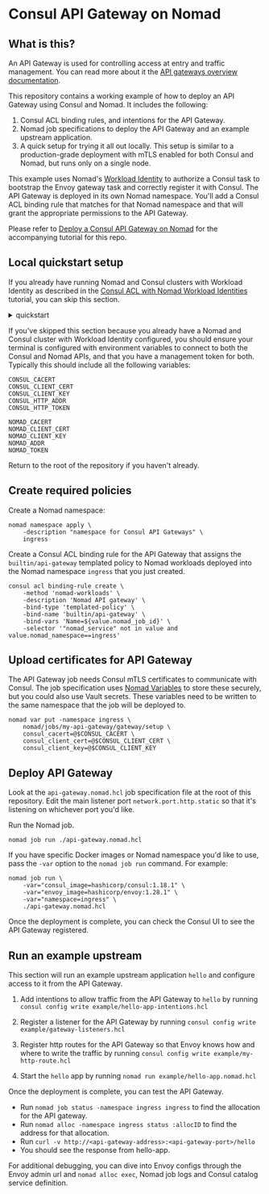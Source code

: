 # Consul API Gateway on Nomad

## What is this?

An API Gateway is used for controlling access at entry and traffic management.
You can read more about it the [API gateways overview documentation][1].

This repository contains a working example of how to deploy an API Gateway using
Consul and Nomad. It includes the following:

1. Consul ACL binding rules, and intentions for the API Gateway.
2. Nomad job specifications to deploy the API Gateway and an example upstream
   application.
3. A quick setup for trying it all out locally. This setup is similar to a
   production-grade deployment with mTLS enabled for both Consul and Nomad, but
   runs only on a single node.

This example uses Nomad's [Workload Identity][2] to authorize a Consul task to
bootstrap the Envoy gateway task and correctly register it with Consul. The API
Gateway is deployed in its own Nomad namespace. You'll add a Consul ACL binding
rule that matches for that Nomad namespace and that will grant the appropriate
permissions to the API Gateway.

Please refer to [Deploy a Consul API Gateway on Nomad](https://developer.hashicorp.com/nomad/tutorials/integrate-consul/deploy-api-gateway-on-nomad)
for the accompanying tutorial for this repo.

## Local quickstart setup

If you already have running Nomad and Consul clusters with Workload Identity as
described in the [Consul ACL with Nomad Workload Identities][3] tutorial, you can
skip this section.

<details><summary>quickstart</summary>

---

This quickstart guide assumes that you have both Consul and Nomad installed and
on your `PATH`.

1. **Set environment variables.**

If you have [`go-sockaddr`][4] installed, the rest of the setup will use it to
automatically get the correct IP address. If you do not, set it in your shell
session:

```shell
export NODE_IP=<< private IP address >>
```

1. **Create certificates, root tokens, and TLS configuration.**

```shell
cd quickstart
make
```

This will create TLS certificates for local use, as well as Nomad and Consul TLS
agent configurations.

1. **Start Consul.** In a new terminal window, navigate to the `quickstart`
   directory again, and start Consul in dev mode

```shell
consul agent -dev -config-file=./secrets/consul-agent.hcl
```

1. **Configure Consul CLI.** Go back to the previous terminal window, and set
   your environment to configure the Consul CLI to talk to the Consul
   agent. Note that this command is surrounded by `$(...)` to run in a subshell
   to export the environment correctly.

```shell
$(make consul-env)
```

You can see the environment variables this has created by running `env | grep
CONSUL`. It will include the `CONSUL_HTTP_ADDR`, the `CONSUL_HTTP_TOKEN`, and
variables for the certificate paths.

1. **Setup Initial Consul ACLs.**

Create a default Consul agent policy, and set the token for the Consul agent:

```shell
consul acl policy create -name "consul-agent" \
    -description "Consul Agent Policy" \
    -rules @acls/consul-agent-policy.hcl

consul acl token create -description="agent token" \
    -policy-name consul-agent \
    -secret=$(cat secrets/tokens/consul-agent)
```

Create a Consul ACL policy for the Nomad agent, and a token for the Nomad agent:

```shell
consul acl policy create -name "nomad-agent" \
    -description "Nomad Agent Policy" \
    -rules @acls/nomad-agent-policy.hcl

consul acl token create \
    -policy-name "nomad-agent" \
    -description "Nomad Agent Token" \
    -secret=$(cat secrets/tokens/nomad-agent)
```

Create default proxy configuration:

```shell
consul config write acls/proxy-default.hcl
```

1. **Start Nomad** In a new terminal window, navigate to the `quickstart`
   directory again, and start Nomad in dev mode

```shell
sudo nomad agent -dev -dev-connect -config ./secrets/nomad-agent.hcl
```

1. **Configure Nomad CLI.** Go back to the previous terminal window, and set
   your environment to configure the Nomad CLI to talk to the Nomad agent. Note
   that this command is surrounded by `$(...)` to run in a subshell to export
   the environment correctly.

```shel
$(make nomad-env)
```

1. **Bootstrap Nomad ACLs**

```shell
nomad acl bootstrap ./secrets/tokens/nomad-root
```

1. **Configure Nomad and Consul to use Workload Identity.** This will create a
   Consul auth method and binding rule that Nomad can use to get Consul tokens
   for Nomad workloads.

```shell
nomad setup consul -y \
    -jwks-url "$NOMAD_ADDR/.well-known/jwks.json" \
    -jwks-ca-file "$NOMAD_CACERT"
```

1. **Verify Nomad connectivity to Consul.** Checking the node status should
    show it has fingerprinted attributes for Consul

```shell
nomad node status -verbose -self | grep consul
```

---

</details>

If you've skipped this section because you already have a Nomad and Consul
cluster with Workload Identity configured, you should ensure your terminal is
configured with environment variables to connect to both the Consul and Nomad
APIs, and that you have a management token for both. Typically this should
include all the following variables:

```shell
CONSUL_CACERT
CONSUL_CLIENT_CERT
CONSUL_CLIENT_KEY
CONSUL_HTTP_ADDR
CONSUL_HTTP_TOKEN

NOMAD_CACERT
NOMAD_CLIENT_CERT
NOMAD_CLIENT_KEY
NOMAD_ADDR
NOMAD_TOKEN
```

Return to the root of the repository if you haven't already.

## Create required policies

Create a Nomad namespace:

```shell
nomad namespace apply \
    -description "namespace for Consul API Gateways" \
    ingress
```

Create a Consul ACL binding rule for the API Gateway that assigns the
`builtin/api-gateway` templated policy to Nomad workloads deployed into the Nomad
namespace `ingress` that you just created.

```shell
consul acl binding-rule create \
    -method 'nomad-workloads' \
    -description 'Nomad API gateway' \
    -bind-type 'templated-policy' \
    -bind-name 'builtin/api-gateway' \
    -bind-vars 'Name=${value.nomad_job_id}' \
    -selector '"nomad_service" not in value and value.nomad_namespace==ingress'
```

## Upload certificates for API Gateway

The API Gateway job needs Consul mTLS certificates to communicate with
Consul. The job specification uses [Nomad Variables][5] to store these securely,
but you could also use Vault secrets. These variables need to be written to the
same namespace that the job will be deployed to.

```shell
nomad var put -namespace ingress \
    nomad/jobs/my-api-gateway/gateway/setup \
    consul_cacert=@$CONSUL_CACERT \
    consul_client_cert=@$CONSUL_CLIENT_CERT \
    consul_client_key=@$CONSUL_CLIENT_KEY
```

## Deploy API Gateway

Look at the `api-gateway.nomad.hcl` job specification file at the root of this
repository. Edit the main listener port `network.port.http.static` so that it's
listening on whichever port you'd like.

Run the Nomad job.

```shell
nomad job run ./api-gateway.nomad.hcl
```

If you have specific Docker images or Nomad namespace you'd like to use, pass
the `-var` option to the `nomad job run` command. For example:

```shell
nomad job run \
    -var="consul_image=hashicorp/consul:1.18.1" \
    -var="envoy_image=hashicorp/envoy:1.28.1" \
    -var="namespace=ingress" \
    ./api-gateway.nomad.hcl
```

Once the deployment is complete, you can check the Consul UI to see the API
Gateway registered.

## Run an example upstream

This section will run an example upstream application `hello` and configure
access to it from the API Gateway.

1. Add intentions to allow traffic from the API Gateway to `hello` by running
   `consul config write example/hello-app-intentions.hcl`

2. Register a listener for the API Gateway by running `consul config write
   example/gateway-listeners.hcl`

3. Register http routes for the API Gateway so that Envoy knows how and where to
   write the traffic by running `consul config write example/my-http-route.hcl`

4. Start the `hello` app by running `nomad run example/hello-app.nomad.hcl`

Once the deployment is complete, you can test the API Gateway.

- Run `nomad job status -namespace ingress ingress` to find the allocation for
  the API gateway.
- Run `nomad alloc -namespace ingress status :allocID` to find the address for that
  allocation.
- Run `curl -v http://<api-gateway-address>:<api-gateway-port>/hello`
- You should see the response from hello-app.

For additional debugging, you can dive into Envoy configs through the Envoy
admin url and `nomad alloc exec`, Nomad job logs and Consul catalog service
definition.

[1]: https://developer.hashicorp.com/consul/docs/connect/gateways/api-gateway
[2]: https://developer.hashicorp.com/nomad/docs/concepts/workload-identity
[3]: https://developer.hashicorp.com/nomad/tutorials/integrate-consul/consul-acl
[4]: https://github.com/hashicorp/go-sockaddr
[5]: https://developer.hashicorp.com/nomad/docs/concepts/variables
